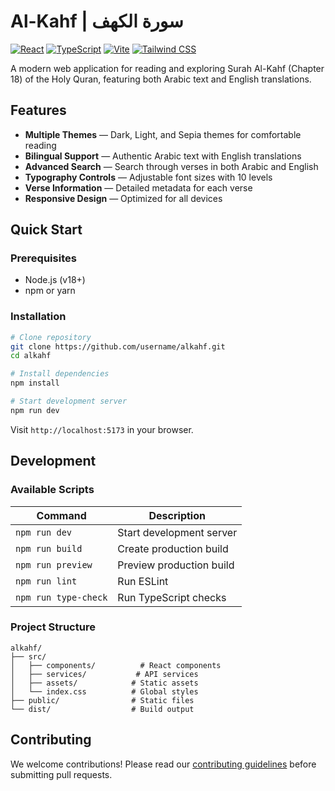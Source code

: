 # Al-Kahf | سورة الكهف

[![React](https://img.shields.io/badge/React-18.3.1-61DAFB?style=flat&logo=react&logoColor=white)](https://reactjs.org/)
[![TypeScript](https://img.shields.io/badge/TypeScript-5.6.2-3178C6?style=flat&logo=typescript&logoColor=white)](https://www.typescriptlang.org/)
[![Vite](https://img.shields.io/badge/Vite-6.0.1-646CFF?style=flat&logo=vite&logoColor=white)](https://vitejs.dev/)
[![Tailwind CSS](https://img.shields.io/badge/Tailwind_CSS-3.4.15-06B6D4?style=flat&logo=tailwindcss&logoColor=white)](https://tailwindcss.com/)

A modern web application for reading and exploring Surah Al-Kahf (Chapter 18) of the Holy Quran, featuring both Arabic text and English translations.

## Features

- **Multiple Themes** — Dark, Light, and Sepia themes for comfortable reading
- **Bilingual Support** — Authentic Arabic text with English translations
- **Advanced Search** — Search through verses in both Arabic and English
- **Typography Controls** — Adjustable font sizes with 10 levels
- **Verse Information** — Detailed metadata for each verse
- **Responsive Design** — Optimized for all devices

## Quick Start

### Prerequisites
- Node.js (v18+)
- npm or yarn

### Installation

```bash
# Clone repository
git clone https://github.com/username/alkahf.git
cd alkahf

# Install dependencies
npm install

# Start development server
npm run dev
```

Visit `http://localhost:5173` in your browser.

## Development

### Available Scripts

| Command | Description |
|---------|-------------|
| `npm run dev` | Start development server |
| `npm run build` | Create production build |
| `npm run preview` | Preview production build |
| `npm run lint` | Run ESLint |
| `npm run type-check` | Run TypeScript checks |

### Project Structure

```
alkahf/
├── src/
│   ├── components/          # React components
│   ├── services/           # API services
│   ├── assets/            # Static assets
│   └── index.css          # Global styles
├── public/                # Static files
└── dist/                  # Build output
```

## Contributing

We welcome contributions! Please read our [contributing guidelines](CONTRIBUTING.md) before submitting pull requests.